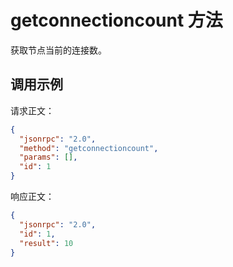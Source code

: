 # getconnectioncount 方法

获取节点当前的连接数。

## 调用示例

请求正文：

```json
{
  "jsonrpc": "2.0",
  "method": "getconnectioncount",
  "params": [],
  "id": 1
}
```

响应正文：

```json
{
  "jsonrpc": "2.0",
  "id": 1,
  "result": 10
}
```

